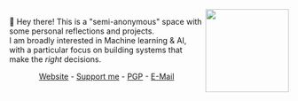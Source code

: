<img align="right" height="150px" src="https://github-readme-stats.vercel.app/api?username=DrWhiteNoise&hide_rank=true&include_all_commits=true&count_private=true&custom_title=GitHub%20Stats&theme=dark&title_color=58a6ff&icon_color=58a6ff&text_color=58a6ff&bg_color=0D1117&hide_border=true"/>

👋 Hey there! This is a "semi-anonymous" space with some personal reflections and projects.  
I am broadly interested in Machine learning & AI, with a particular focus on building systems that make the *right* decisions. 

<p align=center><a href="https://whitenoise.dev">Website</a> - <a href="https://whitenoise.dev/support">Support me</a> - <a href="https://gist.github.com/phibr0/aaeba5aaf86b67be31e8ca81f563362e">PGP</a> - <a href="mailto:contact0@wnd.anonaddy.com">E-Mail</a></p>
